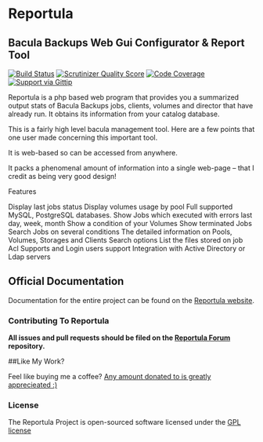 # Reportula

## Bacula Backups Web Gui Configurator & Report Tool

[![Build Status](http://img.shields.io/travis/oliveiraped/reportula.svg?style=flat)](https://travis-ci.org/oliveiraped/Reportula)
[![Scrutinizer Quality Score](http://img.shields.io/scrutinizer/g/oliveiraped/reportula.svg?style=flat)](https://scrutinizer-ci.com/g/oliveiraped/Reportula/)
[![Code Coverage](http://img.shields.io/scrutinizer/coverage/g/oliveiraped/reportula.svg?style=flat)](https://scrutinizer-ci.com/g/oliveiraped/Reportula/)
[![Support via Gittip](http://img.shields.io/gittip/oliveiraped.svg?style=flat)](https://www.gittip.com/oliveiraped/)

Reportula is a php based web program that provides you a summarized output stats of Bacula Backups jobs, clients, volumes and director that have
already run. It obtains its information from your catalog database.

This is a fairly high level bacula management tool. Here are a few points that one user made concerning this important tool.

It is web-based so can be accessed from anywhere.

It packs a phenomenal amount of information into a single web-page – that I credit as being very good design!

Features

Display last jobs status
Display volumes usage by pool
Full supported MySQL, PostgreSQL databases.
Show Jobs which executed with errors last day, week, month
Show a condition of your Volumes
Show terminated Jobs
Search Jobs on several conditions
The detailed information on Pools, Volumes, Storages and Clients
Search options
List the files stored on job
Acl Supports and Login users support
Integration with Active Directory or Ldap servers

## Official Documentation

Documentation for the entire project  can be found on the [Reportula website](http://www.reportula.org).

### Contributing To Reportula

**All issues and pull requests should be filed on the [Reportula Forum ](http://www.reportula.org) repository.**

##Like My Work?

Feel like buying me a coffee? [Any amount donated to is greatly apprecieated :)](https://www.paypal.com/cgi-bin/webscr?cmd=_s-xclick&hosted_button_id=TGSYTBJHBR8UJ)



### License

The Reportula Project is open-sourced software licensed under the [GPL license](http://opensource.org/licenses/GPL)
